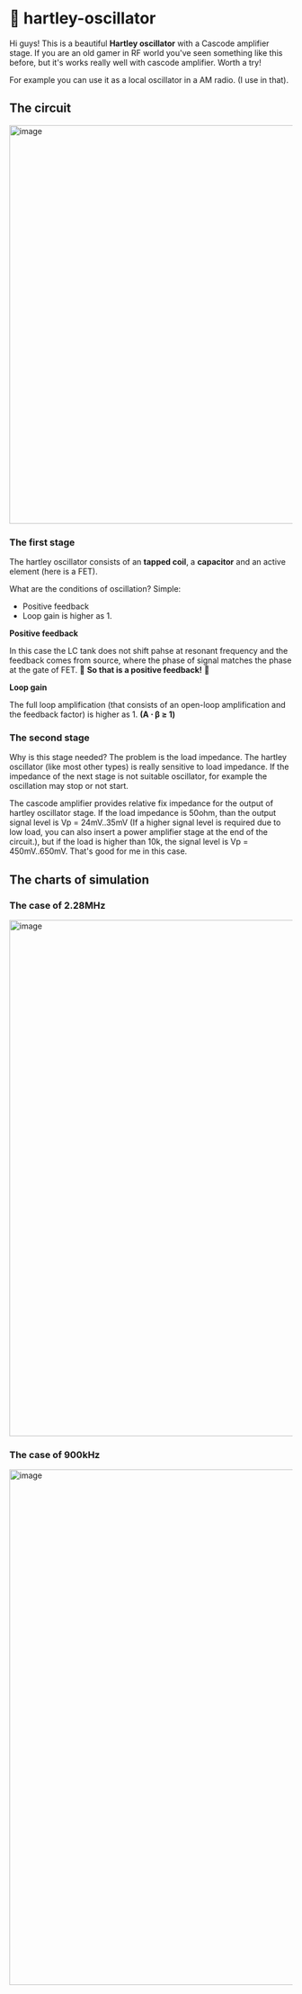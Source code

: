 # 🚀 hartley-oscillator

Hi guys! This is a beautiful **Hartley oscillator** with a Cascode amplifier stage. If you are an old gamer in RF world you've seen something like this before, but it's works really well with cascode amplifier. Worth a try!

For example you can use it as a local oscillator in a AM radio. (I use in that).

## The circuit

<img width="985" height="708" alt="image" src="https://github.com/user-attachments/assets/40f51c18-bdd2-4258-b09a-6d27808db605" />

### The first stage 

The hartley oscillator consists of an **tapped coil**, a **capacitor** and an active element (here is a FET). 

What are the conditions of oscillation? Simple:

- Positive feedback
- Loop gain is higher as 1.

**Positive feedback**

In this case the LC tank does not shift pahse at resonant frequency and the feedback comes from source, where the phase of signal matches the phase at the gate of FET. 🖤 **So that is a positive feedback!** 🖤

**Loop gain**

The full loop amplification (that consists of an open-loop amplification and the feedback factor) is higher as 1. **(A ⋅ β ≥ 1)** 

### The second stage

Why is this stage needed? The problem is the load impedance. The hartley oscillator (like most other types) is really sensitive to load impedance. If the impedance of the next stage is not suitable oscillator, for example the oscillation may stop or not start.

The cascode amplifier provides relative fix impedance for the output of hartley oscillator stage. If the load impedance is 50ohm, than the output signal level is Vp = 24mV..35mV (If a higher signal level is required due to low load, you can also insert a power amplifier stage at the end of the circuit.), but if the load is higher than 10k, the signal level is Vp = 450mV..650mV. That's good for me in this case.

## The charts of simulation

### The case of 2.28MHz

<img width="1918" height="917" alt="image" src="https://github.com/user-attachments/assets/9b65e1be-a69c-419c-be47-d8aea2fe6268" />


### The case of 900kHz

<img width="1919" height="916" alt="image" src="https://github.com/user-attachments/assets/84bf0bff-d2a3-4b39-8704-ce4b87e3a25a" />








